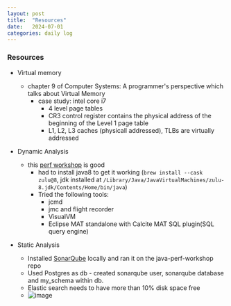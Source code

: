 ```yaml
---
layout: post
title:  "Resources"
date:   2024-07-01
categories: daily log
---
```


### Resources
- Virtual memory 
    - chapter 9 of Computer Systems: A programmer's perspective which talks about Virtual Memory
        - case study: intel core i7
            - 4 level page tables
            - CR3 control register contains the physical address of the beginning of the Level 1 page table
            - L1, L2, L3 caches (physicall addressed), TLBs are virtually addressed

- Dynamic Analysis
    - this [perf workshop](https://github.com/cchesser/java-perf-workshop/) is good
        - had to install java8 to get it working (```brew install --cask zulu@8```, jdk installed at ```/Library/Java/JavaVirtualMachines/zulu-8.jdk/Contents/Home/bin/java```)
        - Tried the following tools:
            - jcmd
            - jmc and flight recorder
            - VisualVM
            - Eclipse MAT standalone with Calcite MAT SQL plugin(SQL query engine)
- Static Analysis
    - Installed [SonarQube](https://docs.sonarsource.com/sonarqube/latest/setup-and-upgrade/install-the-server/introduction/) locally and ran it on the java-perf-workshop repo
    - Used Postgres as db - created sonarqube user, sonarqube database and my_schema within db.
    - Elastic search needs to have more than 10% disk space free
    - ![image](https://github.com/mkmohangb/mkmohangb.github.io/assets/2610866/8bd58893-1f7e-4d2a-a0bd-b08da11fc606)

